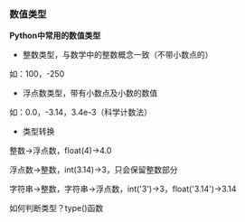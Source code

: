 ### 数值类型

**Python中常用的数值类型**

- 整数类型，与数学中的整数概念一致（不带小数点的）

如：100，-250

- 浮点数类型，带有小数点及小数的数值

如：0.0，-3.14，3.4e-3（科学计数法）

- 类型转换

整数->浮点数，float(4)->4.0

浮点数->整数，int(3.14)->3，只会保留整数部分

字符串->整数，字符串->浮点数，int('3')->3，float('3.14')->3.14

如何判断类型？type()函数

